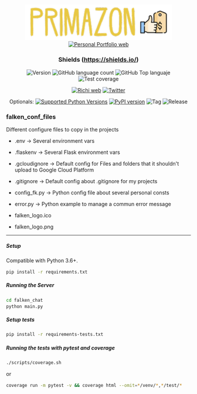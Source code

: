 <div align="center">
<img src="logo_app.png" alt="drawing" width="400"/>
<a href="https://richionline-portfolio.nw.r.appspot.com"><img src="https://falken-home.herokuapp.com/static/home_project/img/falken_logo.png" width=40 alt="Personal Portfolio web"></a>

### Shields (https://shields.io/)

![Version](https://img.shields.io/badge/version-1.0.0-blue) ![GitHub language count](https://img.shields.io/github/languages/count/falken20/falken_conf_files) ![GitHub Top languaje](https://img.shields.io/github/languages/top/falken20/falken_conf_files) ![Test coverage](https://img.shields.io/badge/test%20coverage-93%25-green)

[![Richi web](https://img.shields.io/badge/web-richionline-blue)](https://richionline-portfolio.nw.r.appspot.com) [![Twitter](https://img.shields.io/twitter/follow/richionline?style=social)](https://twitter.com/richionline)

Optionals:
[![Supported Python Versions](https://img.shields.io/pypi/pyversions/rich/10.11.0)](https://www.python.org) 
[![PyPI version](https://badge.fury.io/py/rich.svg)](https://badge.fury.io/py/rich)
![Tag](https://img.shields.io/badge/tag-1.0.0-blue) 
![Release](https://img.shields.io/badge/release-1.0.0-blue)
</div>

### falken_conf_files
Different configure files to copy in the projects

- .env -> Several environment vars
- .flaskenv -> Several Flask environment vars
- .gcloudignore -> Default config for Files and folders that it shouldn't upload to Google Cloud Platform
- .gitignore -> Default config about .gitignore for my projects
- config_fk.py -> Python config file about several personal consts
- error.py -> Python example to manage a commun error message

- falken_logo.ico
- falken_logo.png

---

##### Setup

Compatible with Python 3.6+.

```bash
pip install -r requirements.txt
```

##### Running the Server

```bash
cd falken_chat
python main.py
```

##### Setup tests

```bash
pip install -r requirements-tests.txt
```

##### Running the tests with pytest and coverage

```bash
./scripts/coverage.sh
```
or
```bash
coverage run -m pytest -v && coverage html --omit=*/venv/*,*/test/*
```
